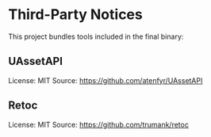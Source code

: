 # Third-Party Notices

This project bundles tools included in the final binary:

## UAssetAPI
License: MIT
Source: https://github.com/atenfyr/UAssetAPI

## Retoc
License: MIT
Source: https://github.com/trumank/retoc